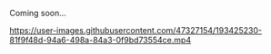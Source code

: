 Coming soon...

https://user-images.githubusercontent.com/47327154/193425230-81f9f48d-94a6-498a-84a3-0f9bd73554ce.mp4


